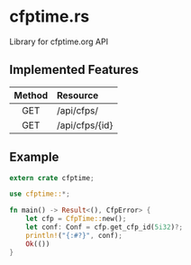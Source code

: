 # cfptime.rs
Library for cfptime.org API

## Implemented Features
| Method | Resource |
|:------:|:---------|
| GET | /api/cfps/ |
| GET | /api/cfps/{id} |

## Example
```rust
extern crate cfptime;

use cfptime::*;

fn main() -> Result<(), CfpError> {
    let cfp = CfpTime::new();
    let conf: Conf = cfp.get_cfp_id(5i32)?;
    println!("{:#?}", conf);
    Ok(())
}
```
